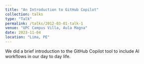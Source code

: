 ```yaml
---
title: "An Introduction to GitHub Copilot"
collection: talks
type: "Talk"
permalink: /talks/2012-03-01-talk-1
venue: "UPC Campus Villa, Aula Magna"
date: 2023-11-04
location: "Lima, PE"
---
```


We did a brief introduction to the GitHub Copilot tool to include AI workflows in our day to day life.
